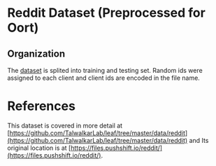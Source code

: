 # Reddit Dataset (Preprocessed for Oort)

## Organization

The [dataset](https://fedscale.eecs.umich.edu/dataset/reddit.tar.gz) is splited into training and testing set. Random ids were assigned to each client and client ids are encoded in the file name. 

# References
This dataset is covered in more detail at [https://github.com/TalwalkarLab/leaf/tree/master/data/reddit](https://github.com/TalwalkarLab/leaf/tree/master/data/reddit) and Its original location is at
[https://files.pushshift.io/reddit/](https://files.pushshift.io/reddit/).